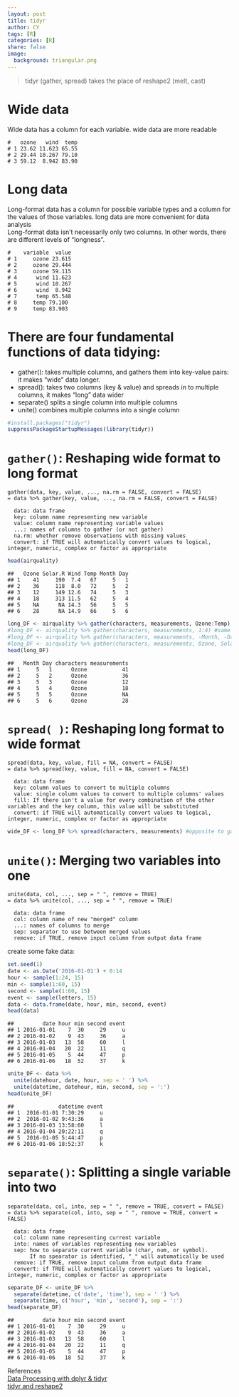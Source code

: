 ```yaml
---
layout: post
title: tidyr
author: CY
tags: [R]
categories: [R]
share: false
image:
  background: triangular.png 
---
```




> tidyr (gather, spread) takes the place of reshape2 (melt, cast)

# Wide data
Wide data has a column for each variable. wide data are more readable
```
#   ozone   wind  temp
# 1 23.62 11.623 65.55
# 2 29.44 10.267 79.10
# 3 59.12  8.942 83.90
```

# Long data 
Long-format data has a column for possible variable types and a column for the values of those variables. long data are more convenient for data analysis   
Long-format data isn’t necessarily only two columns. In other words, there are different levels of “longness”.           
```
#    variable  value
# 1     ozone 23.615
# 2     ozone 29.444
# 3     ozone 59.115
# 4      wind 11.623
# 5      wind 10.267
# 6      wind  8.942
# 7      temp 65.548
# 8     temp 79.100
# 9     temp 83.903
```

# There are four fundamental functions of data tidying:  

- gather(): takes multiple columns, and gathers them into key-value pairs: it makes “wide” data longer.              
- spread(): takes two columns (key & value) and spreads in to multiple columns, it makes “long” data wider              
- separate() splits a single column into multiple columns         
- unite() combines multiple columns into a single column               


```r
#install.packages("tidyr")
suppressPackageStartupMessages(library(tidyr))
```

# `gather()`: Reshaping wide format to long format   
```
gather(data, key, value, ..., na.rm = FALSE, convert = FALSE)   
= data %>% gather(key, value, ..., na.rm = FALSE, convert = FALSE)   
  
  data: data frame     
  key: column name representing new variable    
  value: column name representing variable values   
  ...: names of columns to gather (or not gather)    
  na.rm: whether remove observations with missing values     
  convert: if TRUE will automatically convert values to logical, integer, numeric, complex or factor as appropriate
```


```r
head(airquality)
```

```
##   Ozone Solar.R Wind Temp Month Day
## 1    41     190  7.4   67     5   1
## 2    36     118  8.0   72     5   2
## 3    12     149 12.6   74     5   3
## 4    18     313 11.5   62     5   4
## 5    NA      NA 14.3   56     5   5
## 6    28      NA 14.9   66     5   6
```

```r
long_DF <- airquality %>% gather(characters, measurements, Ozone:Temp) 
#long_DF <- airquality %>% gather(characters, measurements, 1:4) #same results
#long_DF <- airquality %>% gather(characters, measurements, -Month, -Day) #same results 
#long_DF <- airquality %>% gather(characters, measurements, Ozone, Solar.R, Wind, Temp) #same results
head(long_DF)
```

```
##   Month Day characters measurements
## 1     5   1      Ozone           41
## 2     5   2      Ozone           36
## 3     5   3      Ozone           12
## 4     5   4      Ozone           18
## 5     5   5      Ozone           NA
## 6     5   6      Ozone           28
```

# `spread( )`: Reshaping long format to wide format
```
spread(data, key, value, fill = NA, convert = FALSE)
= data %>% spread(key, value, fill = NA, convert = FALSE)

  data: data frame
  key: column values to convert to multiple columns
  value: single column values to convert to multiple columns' values 
  fill: If there isn't a value for every combination of the other variables and the key column, this value will be substituted
  convert: if TRUE will automatically convert values to logical, integer, numeric, complex or factor as appropriate
```


```r
wide_DF <- long_DF %>% spread(characters, measurements) #opposite to gather()
```

# `unite()`: Merging two variables into one
```
unite(data, col, ..., sep = " ", remove = TRUE)
= data %>% unite(col, ..., sep = " ", remove = TRUE)

  data: data frame
  col: column name of new "merged" column
  ...: names of columns to merge
  sep: separator to use between merged values
  remove: if TRUE, remove input column from output data frame
```

create some fake data:    

```r
set.seed(1)
date <- as.Date('2016-01-01') + 0:14
hour <- sample(1:24, 15)
min <- sample(1:60, 15)
second <- sample(1:60, 15)
event <- sample(letters, 15)
data <- data.frame(date, hour, min, second, event)
head(data)
```

```
##         date hour min second event
## 1 2016-01-01    7  30     29     u
## 2 2016-01-02    9  43     36     a
## 3 2016-01-03   13  58     60     l
## 4 2016-01-04   20  22     11     q
## 5 2016-01-05    5  44     47     p
## 6 2016-01-06   18  52     37     k
```


```r
unite_DF <- data %>%
  unite(datehour, date, hour, sep = ' ') %>%
  unite(datetime, datehour, min, second, sep = ':')   
head(unite_DF)
```

```
##              datetime event
## 1  2016-01-01 7:30:29     u
## 2  2016-01-02 9:43:36     a
## 3 2016-01-03 13:58:60     l
## 4 2016-01-04 20:22:11     q
## 5  2016-01-05 5:44:47     p
## 6 2016-01-06 18:52:37     k
```

# `separate()`: Splitting a single variable into two 
```
separate(data, col, into, sep = " ", remove = TRUE, convert = FALSE)          
= data %>% separate(col, into, sep = " ", remove = TRUE, convert = FALSE)

  data: data frame   
  col: column name representing current variable        
  into: names of variables representing new variables       
  sep: how to separate current variable (char, num, or symbol).       
       If no spearator is identified, "_" will automatically be used  
  remove: if TRUE, remove input column from output data frame      
  convert: if TRUE will automatically convert values to logical, integer, numeric, complex or factor as appropriate     
```

```r
separate_DF <- unite_DF %>% 
  separate(datetime, c('date', 'time'), sep = ' ') %>% 
  separate(time, c('hour', 'min', 'second'), sep = ':')
head(separate_DF)
```

```
##         date hour min second event
## 1 2016-01-01    7  30     29     u
## 2 2016-01-02    9  43     36     a
## 3 2016-01-03   13  58     60     l
## 4 2016-01-04   20  22     11     q
## 5 2016-01-05    5  44     47     p
## 6 2016-01-06   18  52     37     k
```



References    
[Data Processing with dplyr & tidyr](https://rpubs.com/bradleyboehmke/data_wrangling)  
[tidyr and reshape2](http://www.cookbook-r.com/Manipulating_data/Converting_data_between_wide_and_long_format/)
